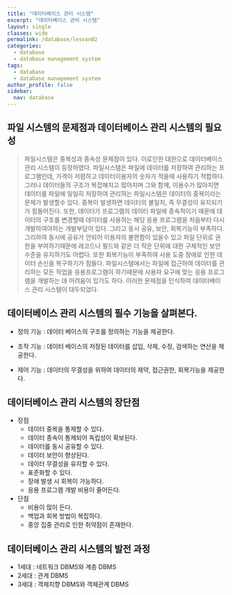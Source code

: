 ```yaml
---
title: "데이터베이스 관리 시스템"
excerpt: "데이터베이스 관리 시스템"
layout: single
classes: wide
permalink: /database/lesson02
categories:
  - database
  - database management system
tags:
  - database
  - database management system
author_profile: false
sidebar:
  nav: database
---
```


## 파일 시스템의 문제점과 데이터베이스 관리 시스템의 필요성

> 파일시스템은 중복성과 종속성 문제점이 있다. 이로인한 대한으로 데이터베이스 관리 시스템이 등장하였다.
> 파일시스템은 파일에 데이터를 저장하여 관리하는 프로그램인데, 가격이 저렴하고 데이터이용자의 숫자가 적을때 사용하기 적합하다.
> 그러나 데이터들의 구조가 복잡해지고 많아지며 그와 함께, 이용수가 많아지면 데이터를 파일에 일일히 저장하여 관리하는 파일시스템은 데이터의 중복이라는 문제가 발생할수 있다. 중복이 발생하면 데이터의 불일치, 즉 무결성이 유지되기가 힘들어진다.
> 또한, 데이터가 프로그램의 데이터 파일에 종속적이기 때문에 데이터의 구조를 변경할때 데이터를 사용하는 해당 응용 프로그램을 처음부터 다시 개발하여야하는 개발부담이 있다.
> 그리고 동시 공유, 보안, 회복기능이 부족하다. 그리하여 동시에 공유가 안되어 이용자의 불편함이 있을수 있고 파일 단위로 권한을 부여하기때문에 레코드나 필드와 같은 더 작은 단위에 대한 구체적인 보안수준을 유지하기도 어렵다. 또한 회복기능이 부족하여 사용 도중 장애로 인한 데이터 손신을 복구하기가 힘들다.
> 파일시스템에서는 파일에 접근하여 데이터를 관리하는 모든 작업을 응용프로그램이 하기때문에 사용자 요구에 맞는 응용 프로그램을 개발하는 데 어려움이 있기도 하다.
> 이러한 문제점을 인식하여 데이터베이스 관리 시스템이 대두되었다.

## 데이터베이스 관리 시스템의 필수 기능을 살펴본다.

- 정의 기능 :
  데이터 베이스의 구조를 정의하는 기능을 제공한다.

- 조작 기능 :
  데이터 베이스의 저장된 데이터를 삽입, 삭제, 수정, 검색하는 연산을 제공한다.

- 제어 기능 :
  데이터의 무결성을 위하여 데이터의 제약, 접근권한, 회복기능을 제공한다.

## 데이터베이스 관리 시스템의 장단점

- 장점
  - 데이터 중복을 통제할 수 있다.
  - 데이터 종속이 통제되어 독립성이 확보된다.
  - 데이터를 동시 공유할 수 있다.
  - 데이터 보안이 향상된다.
  - 데이터 무결성을 유지할 수 있다.
  - 표준화할 수 있다.
  - 장애 발생 시 회복이 가능하다.
  - 응용 프로그램 개발 비용이 줄어든다.
- 단점
  - 비용이 많이 든다.
  - 백업과 회복 방법이 복잡하다.
  - 중앙 집중 관리로 인한 취약점이 존재한다.

## 데이터베이스 관리 시스템의 발전 과정

- 1세대 : 네트워크 DBMS와 계층 DBMS
- 2세대 : 관계 DBMS
- 3세대 : 객체지향 DBMS와 객체관계 DBMS
